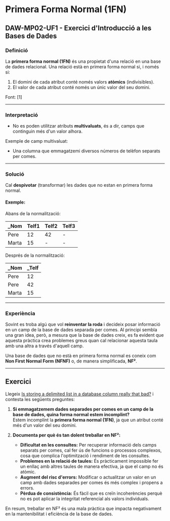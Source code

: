 # Primera Forma Normal (1FN)  
## DAW-MP02-UF1 - Exercici d'Introducció a les Bases de Dades  

### **Definició**

La **primera forma normal (1FN)** és una propietat d'una relació en una base de dades relacional. Una relació està en primera forma normal si, i només si:  
1. El domini de cada atribut conté només valors **atòmics** (indivisibles).  
2. El valor de cada atribut conté només un únic valor del seu domini.  

Font: [1]

---

### **Interpretació**

- No es poden utilitzar atributs **multivaluats**, és a dir, camps que continguin més d'un valor alhora.

Exemple de camp multivaluat:  
- Una columna que emmagatzemi diversos números de telèfon separats per comes.

---

### **Solució**

Cal **despivotar** (transformar) les dades que no estan en primera forma normal.  

#### Exemple:

Abans de la normalització:  

| _Nom   | Telf1 | Telf2 | Telf3 |
|-------|-------|-------|-------|
| Pere  | 12    | 42    | -     |
| Marta | 15    | -     | -     |


Després de la normalització:  

| _Nom   | _Telf |
|-------|------|
| Pere  | 12   |
| Pere  | 42   |
| Marta | 15   |

---

### **Experiència**

Sovint es troba algú que vol **reinventar la roda** i decideix posar informació en un camp de la base de dades separada per comes. Al principi sembla una gran idea, però, a mesura que la base de dades creix, es fa evident que aquesta pràctica crea problemes greus quan cal relacionar aquesta taula amb una altra a través d'aquell camp.

Una base de dades que no està en primera forma normal es coneix com **Non First Normal Form (NFNF)** o, de manera simplificada, **NF²**.

---

## **Exercici**

Llegeix [Is storing a delimited list in a database column really that bad?](http://stackoverflow.com/questions/3653462/is-storing-a-delimited-list-in-a-database-column-really-that-bad) i contesta les següents preguntes:

1. **Si emmagatzemem dades separades per comes en un camp de la base de dades, quina forma normal estem incomplint?**  
   Estem incomplint la **primera forma normal (1FN)**, ja que un atribut conté més d'un valor del seu domini.

2. **Documenta per què és tan dolent treballar en NF²:**  
   - **Dificultat en les consultes:** Per recuperar informació dels camps separats per comes, cal fer ús de funcions o processos complexos, cosa que complica l'optimització i rendiment de les consultes.
   - **Problemes en la relació de taules:** És pràcticament impossible fer un enllaç amb altres taules de manera efectiva, ja que el camp no és atòmic.
   - **Augment del risc d'errors:** Modificar o actualitzar un valor en un camp amb dades separades per comes és més complex i propens a errors.
   - **Pèrdua de consistència:** És fàcil que es creïn incoherències perquè no es pot aplicar la integritat referencial als valors individuals.

En resum, treballar en NF² és una mala pràctica que impacta negativament en la mantenibilitat i eficiència de la base de dades.
